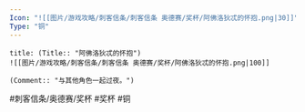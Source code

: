 ```yaml
---
Icon: "![[图片/游戏攻略/刺客信条/刺客信条 奥德赛/奖杯/阿佛洛狄忒的怀抱.png|30]]"
Type: "铜"
---
```

```ad-common-bronze-trophy
title: (Title:: "阿佛洛狄忒的怀抱")
![[图片/游戏攻略/刺客信条/刺客信条 奥德赛/奖杯/阿佛洛狄忒的怀抱.png|100]]

(Comment:: "与其他角色一起过夜。")
```

#刺客信条/奥德赛/奖杯 #奖杯 #铜
